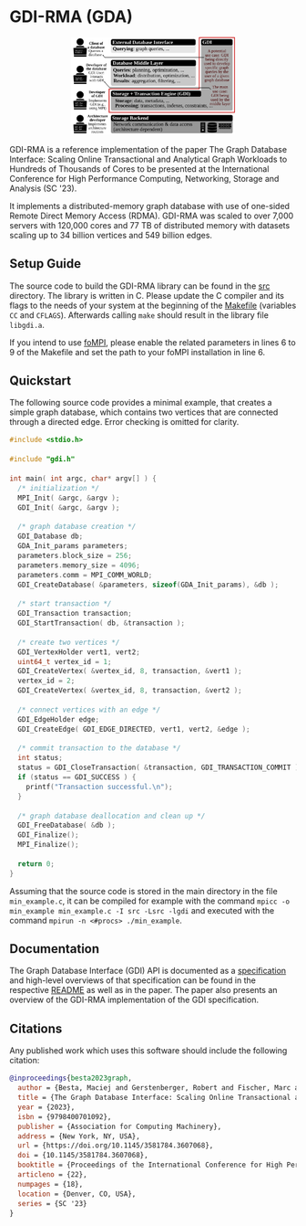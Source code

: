# GDI-RMA (GDA)

<p align="center">
  <img src="paper/pics/gdi-main-pic_cases_SMALL.svg" style="width: 30vw">
</p>

GDI-RMA is a reference implementation of the paper The Graph Database Interface:
Scaling Online Transactional and Analytical Graph Workloads to Hundreds of
Thousands of Cores to be presented at the International Conference for High
Performance Computing, Networking, Storage and Analysis (SC '23).

It implements a distributed-memory graph database with use of one-sided Remote
Direct Memory Access (RDMA). GDI-RMA was scaled to over 7,000 servers with
120,000 cores and 77 TB of distributed memory with datasets scaling up to 34
billion vertices and 549 billion edges.

## Setup Guide

The source code to build the GDI-RMA library can be found in the [src](src)
directory. The library is written in C. Please update the C compiler and its
flags to the needs of your system at the beginning of the
[Makefile](src/Makefile) (variables `CC` and `CFLAGS`). Afterwards calling
`make` should result in the library file `libgdi.a`.

If you intend to use
[foMPI](https://spcl.inf.ethz.ch/Research/Parallel_Programming/foMPI/), please
enable the related parameters in lines 6 to 9 of the Makefile and set the path
to your foMPI installation in line 6.

## Quickstart

The following source code provides a minimal example, that creates a simple
graph database, which contains two vertices that are connected through a
directed edge. Error checking is omitted for clarity.

```C
#include <stdio.h>

#include "gdi.h"

int main( int argc, char* argv[] ) {
  /* initialization */
  MPI_Init( &argc, &argv );
  GDI_Init( &argc, &argv );

  /* graph database creation */
  GDI_Database db;
  GDA_Init_params parameters;
  parameters.block_size = 256;
  parameters.memory_size = 4096;
  parameters.comm = MPI_COMM_WORLD;
  GDI_CreateDatabase( &parameters, sizeof(GDA_Init_params), &db );

  /* start transaction */
  GDI_Transaction transaction;
  GDI_StartTransaction( db, &transaction );

  /* create two vertices */
  GDI_VertexHolder vert1, vert2;
  uint64_t vertex_id = 1;
  GDI_CreateVertex( &vertex_id, 8, transaction, &vert1 );
  vertex_id = 2;
  GDI_CreateVertex( &vertex_id, 8, transaction, &vert2 );

  /* connect vertices with an edge */
  GDI_EdgeHolder edge;
  GDI_CreateEdge( GDI_EDGE_DIRECTED, vert1, vert2, &edge );

  /* commit transaction to the database */
  int status;
  status = GDI_CloseTransaction( &transaction, GDI_TRANSACTION_COMMIT );
  if (status == GDI_SUCCESS ) {
    printf("Transaction successful.\n");
  }

  /* graph database deallocation and clean up */
  GDI_FreeDatabase( &db );
  GDI_Finalize();
  MPI_Finalize();

  return 0;
}
```
Assuming that the source code is stored in the main directory in the file
`min_example.c`, it can be compiled for example with the command `mpicc -o
min_example min_example.c -I src -Lsrc -lgdi` and executed with the command
`mpirun -n <#procs> ./min_example`.

## Documentation

The Graph Database Interface (GDI) API is documented as a
[specification](specification/gdi_v0.1.pdf) and high-level overviews of that
specification can be found in the respective [README](specification/README.md)
as well as in the paper. The paper also presents an overview of the
GDI-RMA implementation of the GDI specification.

## Citations

Any published work which uses this software should include the following
citation:

```bibtex
@inproceedings{besta2023graph,
  author = {Besta, Maciej and Gerstenberger, Robert and Fischer, Marc and Podstawski, Michal and Blach, Nils and Egeli, Berke and Mitenkov, Georgy and Chlapek, Wojciech and Michalewicz, Marek and Niewiadomski, Hubert and Mueller, Juergen and Hoefler, Torsten},
  title = {The Graph Database Interface: Scaling Online Transactional and Analytical Graph Workloads to Hundreds of Thousands of Cores},
  year = {2023},
  isbn = {9798400701092},
  publisher = {Association for Computing Machinery},
  address = {New York, NY, USA},
  url = {https://doi.org/10.1145/3581784.3607068},
  doi = {10.1145/3581784.3607068},
  booktitle = {Proceedings of the International Conference for High Performance Computing, Networking, Storage and Analysis},
  articleno = {22},
  numpages = {18},
  location = {Denver, CO, USA},
  series = {SC '23}
}
```
